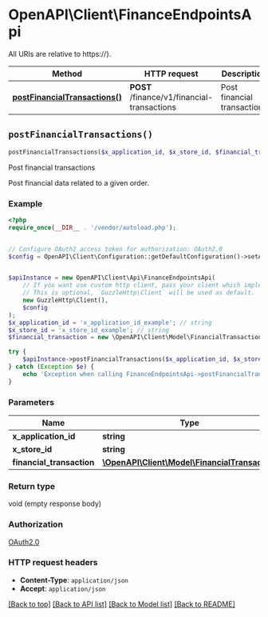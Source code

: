 # OpenAPI\Client\FinanceEndpointsApi

All URIs are relative to https://}.

Method | HTTP request | Description
------------- | ------------- | -------------
[**postFinancialTransactions()**](FinanceEndpointsApi.md#postFinancialTransactions) | **POST** /finance/v1/financial-transactions | Post financial transactions


## `postFinancialTransactions()`

```php
postFinancialTransactions($x_application_id, $x_store_id, $financial_transaction)
```

Post financial transactions

Post financial data related to a given order.

### Example

```php
<?php
require_once(__DIR__ . '/vendor/autoload.php');


// Configure OAuth2 access token for authorization: OAuth2.0
$config = OpenAPI\Client\Configuration::getDefaultConfiguration()->setAccessToken('YOUR_ACCESS_TOKEN');


$apiInstance = new OpenAPI\Client\Api\FinanceEndpointsApi(
    // If you want use custom http client, pass your client which implements `GuzzleHttp\ClientInterface`.
    // This is optional, `GuzzleHttp\Client` will be used as default.
    new GuzzleHttp\Client(),
    $config
);
$x_application_id = 'x_application_id_example'; // string
$x_store_id = 'x_store_id_example'; // string
$financial_transaction = new \OpenAPI\Client\Model\FinancialTransaction(); // \OpenAPI\Client\Model\FinancialTransaction

try {
    $apiInstance->postFinancialTransactions($x_application_id, $x_store_id, $financial_transaction);
} catch (Exception $e) {
    echo 'Exception when calling FinanceEndpointsApi->postFinancialTransactions: ', $e->getMessage(), PHP_EOL;
}
```

### Parameters

Name | Type | Description  | Notes
------------- | ------------- | ------------- | -------------
 **x_application_id** | **string**|  |
 **x_store_id** | **string**|  |
 **financial_transaction** | [**\OpenAPI\Client\Model\FinancialTransaction**](../Model/FinancialTransaction.md)|  |

### Return type

void (empty response body)

### Authorization

[OAuth2.0](../../README.md#OAuth2.0)

### HTTP request headers

- **Content-Type**: `application/json`
- **Accept**: `application/json`

[[Back to top]](#) [[Back to API list]](../../README.md#endpoints)
[[Back to Model list]](../../README.md#models)
[[Back to README]](../../README.md)
